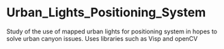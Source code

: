 # Urban_Lights_Positioning_System
Study of the use of mapped urban lights for positioning system in hopes to solve urban canyon issues. Uses libraries such as Visp and openCV
